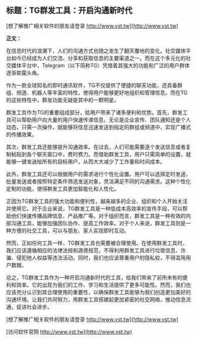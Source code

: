## **标题：TG群发工具：开启沟通新时代**

[想了解推广相关软件的朋友请登录 http://www.vst.tw](http://www.vst.tw)

**正文：**

在信息时代的浪潮下，人们的沟通方式也随之发生了翻天覆地的变化。社交媒体平台如今已经成为人们交流、分享和获取信息的主要渠道之一。而在这个多元化的社交媒体平台中，Telegram（以下简称TG）凭借着其强大的功能和广泛的用户群体逐渐崭露头角。

作为一款全球知名的即时通讯软件，TG不仅提供了便捷的聊天功能，还具备群组、频道、机器人等丰富的特性，使得用户能够更好地组织和管理信息。而在TG的这些特性中，群发功能无疑是其中的一颗明星。

群发工具作为TG的重要组成部分，给用户带来了诸多便利和优势。首先，群发工具可以帮助用户向大量的用户快速传递信息。无论是企业宣传、团队通知还是个人动态，只需一次操作，就能够将信息迅速发送到指定的群组或频道中，实现广播式的传播效果。

其次，群发工具还能够提升沟通效率。在过去，人们可能需要逐个发送信息或者复制粘贴到各个聊天窗口中，费时费力。而借助群发工具，用户只需简单的设置，就能够一键发送给所有的目标用户，从而大大减少了工作量和时间成本。

此外，群发工具还可以根据用户的需求进行个性化设置。用户可以选择定时发送、批量发送或者按照特定条件筛选发送对象，灵活满足不同的沟通需求。这种个性化定制的功能，使得群发工具更加智能化和人性化。

正因为TG群发工具的强大功能和便利性，越来越多的企业、组织和个人开始关注并使用它。对于企业来说，TG群发工具是一种低成本高效率的宣传手段，可以帮助他们快速传播品牌信息、产品推广等。对于组织而言，群发工具是一种有效的内部沟通工具，能够加强团队协作、提高工作效率。对于个人来说，群发工具则是一种方便的社交工具，可以与朋友、家人实现即时互动。

然而，正如任何工具一样，TG群发工具也需要被合理使用。在使用群发工具时，我们应该遵循相应的法律法规和道德规范，不得利用群发工具进行垃圾信息、诈骗、侵犯他人权益等违法活动。同时，我们也应该尊重用户的隐私权，不得滥用用户数据。

总之，TG群发工具作为一种开启沟通新时代的工具，给我们带来了前所未有的便利和效率。它的出现为我们的工作、学习和生活提供了更多可能性。然而，我们也应该充分认识到其合理使用的重要性，以确保群发工具能够为我们创造更加美好的沟通环境。让我们共同努力，用群发工具搭建起更加紧密的社交网络，推动信息流通，促进社会进步。

[想了解推广相关软件的朋友请登录 http://www.vst.tw](http://www.vst.tw)


[访问软件官网 http://www.vst.tw](http://www.vst.tw)
